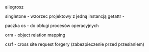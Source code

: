 allegrosz 

singletone - wzorzec projektowy z jedną instancją
getattr - 

paczka os - do obługi procesów operacyjnych 

orm - object relation mapping

csrf - cross site request forgery (zabezpieczenie przed przesłaniem)
